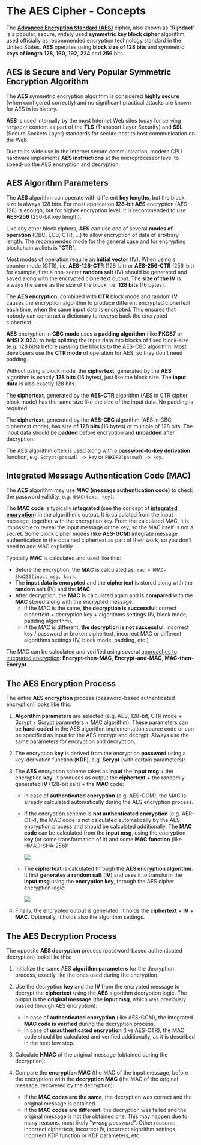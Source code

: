 # The AES Cipher - Concepts

The [**Advanced Encryption Standard \(AES\)**](https://en.wikipedia.org/wiki/Advanced_Encryption_Standard) cipher, also known as "**Rijndael**" is a popular, secure, widely used **symmetric key block cipher** algorithm, used officially as recommended encryption technology standard in the United States. **AES** operates using **block size of 128 bits** and symmetric **keys of length** **128**, **160**, **192**, **224** and **256** bits.

## AES is Secure and Very Popular Symmetric Encryption Algorithm

The **AES** symmetric encryption algorithm is considered **highly secure** \(when configured correctly\) and no significant practical attacks are known for AES in its history.

**AES** is used internally by the most Internet Web sites today for serving `https://` content as part of the **TLS** \(Transport Layer Security\) and **SSL** \(Secure Sockets Layer\) standards for secure host to host communication on the Web.

Due to its wide use in the Internet secure communication, modern CPU hardware implements **AES instructions** at the microprocessor level to speed-up the AES encryption and decryption.

## AES Algorithm Parameters

The **AES** algorithm can operate with different **key lengths**, but the block size is always 128 bits. For most application **128-bit AES** encryption \(AES-128\) is enough, but for higher encryption level, it is recommended to use **AES-256** \(256-bit key length\).

Like any other block ciphers, **AES** can use one of several **modes of operation** \(CBC, ECB, CTR, …\) to allow encryption of data of arbitrary length. The recommended mode for the general case and for encrypting blockchain wallets is "**CTR**".

Most modes of operation require an **initial vector** \(IV\). When using a counter mode \(CTR\), i.e. **AES-128-CTR** \(128-bit\) or **AES-256-CTR** \(256-bit\) for example, first a non-secret **random salt** \(IV\) should be generated and saved along with the encrypted ciphertext output. The **size of the IV** is always the same as the size of the block, i.e. **128 bits** \(16 bytes\).

The **AES encryption**, combined with **CTR** block mode and random **IV** causes the encryption algorithm to produce different encrypted ciphertext each time, when the same input data is encrypted. This ensures that nobody can construct a dictionary to reverse back the encrypted ciphertext.

**AES** encryption in **CBC mode** uses a **padding algorithm** \(like **PKCS7** or **ANSI X.923**\) to help splitting the input data into blocks of fixed block-size \(e.g. 128 bits\) before passing the blocks to the AES-CBC algorithm. Most developers use the **CTR mode** of operation for AES, so they don't need padding.

Without using a block mode, the **ciphertext**, generated by the **AES** algorithm is exactly **128 bits** \(16 bytes\), just like the block size. The **input data** is also exactly 128 bits.

The **ciphertext**, generated by the **AES-CTR** algorithm \(AES in CTR cipher block mode\) has the same size like the size of the input data. No padding is required.

The **ciphertext**, generated by the **AES-CBC** algorithm \(AES in CBC ciphertext mode\), has size of **128 bits** \(16 bytes\) or multiple of 128 bits. The input data should be **padded** before encryption and **unpadded** after decryption.

The AES algorithm often is used along with a **password-to-key derivation** function, e.g. `Scrypt(passwd) -> key` or `PBKDF2(passwd) -> key`.

## Integrated Message Authentication Code \(MAC\)

The **AES** algorithm may use **MAC \(message authentication code\)** to check the password validity, e.g. `HMAC(text, key)`.

The **MAC code** is typically **integrated** \(see the concept of [**integrated encryption**](https://en.wikipedia.org/wiki/Authenticated_encryption#Approaches_to_authenticated_encryption)\) in the algorithm's output. It is calculated from the input message, together with the encryption key. From the calculated MAC, it is impossible to reveal the input message or the key, so the MAC itself is not a secret. Some block cipher modes \(like **AES-GCM**\) integrate message authentication in the obtained ciphertext as part of their work, so you don't need to add MAC explicitly.

Typically **MAC** is calculated and used like this:

* Before the encryption, the **MAC** is calculated as: `mac = HMAC-SHA256(input_msg, key)`.
* The **input data is encrypted** and the **ciphertext** is stored along with the **random salt** \(IV\) and the **MAC**.
* After decryption, the **MAC** is calculated again and is **compared** with the **MAC** stored along with the encrypted message.
  * If the MAC is the same, **the decryption is successful**: correct ciphertext + decryption key + algorithms settings \(IV, block mode, padding algorithm\).
  * If the MAC is different, **the decryption is not successful**: incorrect key / password or broken ciphertext, incorrect MAC or different algorithms settings \(IV, block mode, padding, etc.\)

The MAC can be calculated and verified using several [approaches to integrated encryption](https://en.wikipedia.org/wiki/Authenticated_encryption#Approaches_to_authenticated_encryption): **Encrypt-then-MAC**, **Encrypt-and-MAC**, **MAC-then-Encrypt**.

## The AES Encryption Process

The entire **AES encryption** process \(password-based authenticated encryption\) looks like this:

1. **Algorithm parameters** are selected \(e.g. AES, 128-bit, CTR mode + Scrypt + Scrypt parameters + MAC algorithm\). These parameters can be **hard-coded** in the AES algorithm implementation source code or can be specified as input for the AES encrypt and decrypt. Always use the same parameters for encryption and decryption.
2. The encryption **key** is derived from the encryption **password** using a key-derivation function \(**KDF**\), e.g. **Scrypt** \(with certain parameters\):


3. The **AES** encryption scheme takes as **input** the **input msg** + the encryption **key**. It produces as output the **ciphertext** + the randomly generated **IV** \(128-bit salt\) + the **MAC** code:


   * In case of **authenticated encryption** \(e.g. AES-GCM\), the MAC is already calculated automatically during the AES encryption process.
   * If the encryption scheme is **not authenticated encryption** \(e.g. AER-CTR\), the MAC code is not calculated automatically by the AES encryption process and should be calculated additionally. The **MAC code** can be calculated from the **input msg**, using the encryption **key** \(or some transformation of it\) and some **MAC function** \(like HMAC-SHA-256\):

     ![](../.gitbook/assets/hmac-calculation-aes.png)

   * The **ciphertext** is calculated through the **AES encryption algorithm**. It first **generates a random salt** \(**IV**\) and uses it to transform the **input msg** using the **encryption key**, through the AES cipher encryption logic:

     ![](../.gitbook/assets/aes-encryption-process.png)

4. Finally, the encrypted output is generated. It holds the **ciphertext** + **IV** + **MAC**. Optionally, it holds also the algorithm settings.

## The AES Decryption Process

The opposite **AES decryption** process \(password-based authenticated decryption\) looks like this:

1. Initialize the same AES **algorithm parameters** for the decryption process, exactly like the ones used during the encryption.
2. Use the decryption **key** and the **IV** from the encrypted message to decrypt the **ciphertext** using the **AES** algorithm decryption logic. The output is the **original message** \(the **input msg**, which was previously passed through AES encryption\):

   * In case of **authenticated encryption** \(like AES-GCM\), the integrated **MAC code is verified** during the decryption process.
   * In case of **unauthenticated encryption** \(like AES-CTR\), the MAC code should be calculated and verified additionally, as it is described in the next few step.

3. Calculate **HMAC** of the original message \(obtained during the decryption\):

4. Compare the **encryption MAC** \(the MAC of the input message, before the encryption\) with the **decryption MAC** \(the MAC of the original message, recovered by the decryption\):

   * If the **MAC codes are the same**, the decryption was correct and the original message is obtained.
   * If the **MAC codes are different**, the decryption was failed and the original message is not the obtained one. This may happen due to many reasons, most likely "_wrong password_". Other reasons: incorrect ciphertext, incorrect IV, incorrect algorithm settings, incorrect KDF function or KDF parameters, etc.
